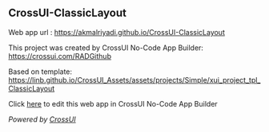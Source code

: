 ## CrossUI-ClassicLayout
Web app url : https://akmalriyadi.github.io/CrossUI-ClassicLayout

This project was created by CrossUI No-Code App Builder: https://crossui.com/RADGithub

Based on template: https://linb.github.io/CrossUI_Assets/assets/projects/Simple/xui_project_tpl_ClassicLayout

Click [here](https://crossui.com/RADGithub/#!from=github&owner=akmalriyadi&repo=CrossUI-ClassicLayout) to edit this web app in CrossUI No-Code App Builder

<i>Powered by [CrossUI](https://crossui.com)</i>
